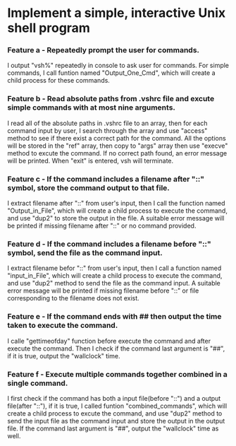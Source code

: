 # Implement a simple, interactive Unix shell program

### Feature a - Repeatedly prompt the user for commands.
I output "vsh%" repeatedly in console to ask user for commands. For simple commands, I call funtion named "Output_One_Cmd", which will create a child process for these commands.

### Feature b - Read absolute paths from .vshrc file and excute simple commands with at most nine arguments.
I read all of the absolute paths in .vshrc file to an array, then for each command input by user, I search through the array and use "access" method to see if there exist a correct path for the command. All the options will be stored in the "ref" array, then copy to "args" array then use "execve" method to excute the command. If no correct path found, an error message will be printed. When "exit" is entered, vsh will terminate.

### Feature c - If the command includes a filename after "::" symbol, store the command output to that file. 
I extract filename after "::"  from user's input, then I call the function named "Output_in_File", which will create a child process to execute the command, and use "dup2" to store the output in the file. A suitable error message will be printed if missing filename after "::" or no command provided.

### Feature d - If the command includes a filename before "::" symbol, send the file as the command input.
I extract filename befor "::"  from user's input, then I call a function named "input_in_File", which will create a child process to execute the command, and use "dup2" method to send the file as the command input. A suitable error message will be printed if missing filename before "::" or file corresponding to the filename does not exist.

### Feature e - If the command ends with ## then output the time taken to execute the command.
I calle "gettimeofday" function before execute the command and after execute the command. Then I check if the command last argument is "##", if it is true, output the "wallclock" time.

### Feature f - Execute multiple commands together combined in a single command.
I first check if the command has both a input file(before "::") and a output file(after "::"), if it is true, I called funtion "combined_commands", which will create a child process to excute the command, and use "dup2" method to send the input file as the command input and store the output in the output file. If the command last argument is "##", output the "wallclock" time as well.
